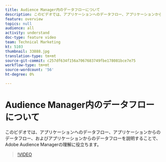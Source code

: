 ```yaml
---
title: Audience Manager内のデータフローについて
description: このビデオでは、アプリケーションへのデータフロー、アプリケーションからのデータフロー、およびアプリケーションからのデータフローを説明することで、Adobe Audience Managerの理解に役立ちます。
feature: overview
topics: null
audience: all
activity: understand
doc-type: feature video
team: Technical Marketing
kt: 5103
thumbnail: 33888.jpg
translation-type: tm+mt
source-git-commit: c257df634f156a7067683749fbe178081bce7e75
workflow-type: tm+mt
source-wordcount: '56'
ht-degree: 0%

---
```



# Audience Manager内のデータフローについて

このビデオでは、アプリケーションへのデータフロー、アプリケーションからのデータフロー、およびアプリケーションからのデータフローを説明することで、Adobe Audience Managerの理解に役立ちます。

>[!VIDEO](https://video.tv.adobe.com/v/33888/?quality=12)
